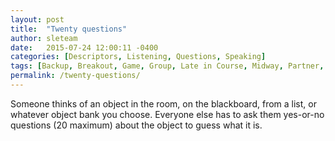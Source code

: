 ```yaml
---
layout: post
title:  "Twenty questions"
author: sleteam
date:   2015-07-24 12:00:11 -0400
categories: [Descriptors, Listening, Questions, Speaking]
tags: [Backup, Breakout, Game, Group, Late in Course, Midway, Partner, Review, Works for Tutoring]
permalink: /twenty-questions/
---
```

Someone thinks of an object in the room, on the blackboard, from a list, or whatever object bank you choose. Everyone else has to ask them yes-or-no questions (20 maximum) about the object to guess what it is.